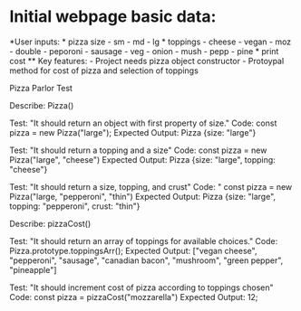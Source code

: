 # Initial webpage basic data:
  *User inputs:
    * pizza size
      - sm
      - md
      - lg
    * toppings
      - cheese
        - vegan
        - moz
        - double
      - peporoni
      - sausage
      - veg
        - onion
        - mush
        - pepp
        - pine
    * print cost
    ** Key features:
        - Project needs pizza object constructor
        - Protoypal method for cost of pizza and selection of toppings


Pizza Parlor Test

Describe: Pizza()

Test: "It should return an object with first property of size."
Code: const pizza = new Pizza("large");
Expected Output: Pizza {size: "large"}

Test: "It should return a topping and a size"
Code: const pizza = new Pizza("large", "cheese")
Expected Output: Pizza {size: "large", topping: "cheese"}

Test: "It should return a size, topping, and crust"
Code: " const pizza = new Pizza("large, "pepperoni", "thin")
Expected Output: Pizza {size: "large", topping: "pepperoni", crust: "thin"}

Describe: pizzaCost()

Test: "It should return an array of toppings for available choices."
Code: Pizza.prototype.toppingsArr();
Expected Output: ["vegan cheese", "pepperoni", "sausage", "canadian bacon", "mushroom", "green pepper", "pineapple"]

Test: "It should increment cost of pizza according to toppings chosen"
Code: const pizza = pizzaCost("mozzarella")
Expected Output: 12;